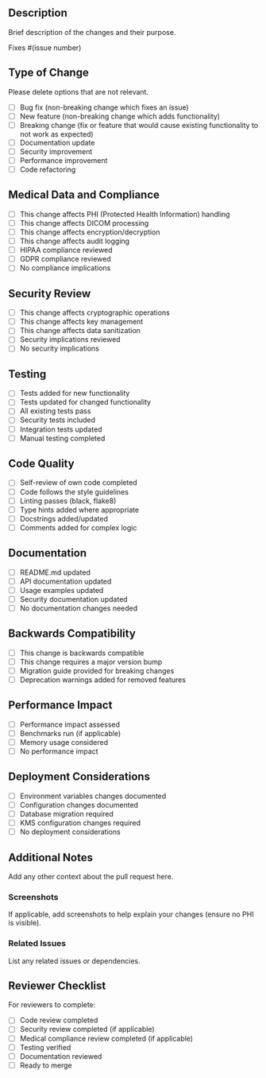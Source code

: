 ## Description

Brief description of the changes and their purpose.

Fixes #(issue number)

## Type of Change

Please delete options that are not relevant.

- [ ] Bug fix (non-breaking change which fixes an issue)
- [ ] New feature (non-breaking change which adds functionality)
- [ ] Breaking change (fix or feature that would cause existing functionality to not work as expected)
- [ ] Documentation update
- [ ] Security improvement
- [ ] Performance improvement
- [ ] Code refactoring

## Medical Data and Compliance

- [ ] This change affects PHI (Protected Health Information) handling
- [ ] This change affects DICOM processing
- [ ] This change affects encryption/decryption
- [ ] This change affects audit logging
- [ ] HIPAA compliance reviewed
- [ ] GDPR compliance reviewed
- [ ] No compliance implications

## Security Review

- [ ] This change affects cryptographic operations
- [ ] This change affects key management
- [ ] This change affects data sanitization
- [ ] Security implications reviewed
- [ ] No security implications

## Testing

- [ ] Tests added for new functionality
- [ ] Tests updated for changed functionality
- [ ] All existing tests pass
- [ ] Security tests included
- [ ] Integration tests updated
- [ ] Manual testing completed

## Code Quality

- [ ] Self-review of own code completed
- [ ] Code follows the style guidelines
- [ ] Linting passes (black, flake8)
- [ ] Type hints added where appropriate
- [ ] Docstrings added/updated
- [ ] Comments added for complex logic

## Documentation

- [ ] README.md updated
- [ ] API documentation updated
- [ ] Usage examples updated
- [ ] Security documentation updated
- [ ] No documentation changes needed

## Backwards Compatibility

- [ ] This change is backwards compatible
- [ ] This change requires a major version bump
- [ ] Migration guide provided for breaking changes
- [ ] Deprecation warnings added for removed features

## Performance Impact

- [ ] Performance impact assessed
- [ ] Benchmarks run (if applicable)
- [ ] Memory usage considered
- [ ] No performance impact

## Deployment Considerations

- [ ] Environment variables changes documented
- [ ] Configuration changes documented
- [ ] Database migration required
- [ ] KMS configuration changes required
- [ ] No deployment considerations

## Additional Notes

Add any other context about the pull request here.

### Screenshots

If applicable, add screenshots to help explain your changes (ensure no PHI is visible).

### Related Issues

List any related issues or dependencies.

## Reviewer Checklist

For reviewers to complete:

- [ ] Code review completed
- [ ] Security review completed (if applicable)
- [ ] Medical compliance review completed (if applicable)
- [ ] Testing verified
- [ ] Documentation reviewed
- [ ] Ready to merge
